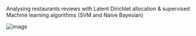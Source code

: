 Analysing restaurants reviews with Latent Dirichlet allocation & supervised Machine learning algorithms (SVM and Naive Bayesian)


![image](https://user-images.githubusercontent.com/36862442/126046243-a0d8a436-32ee-4125-ba9f-4421f762edd5.png)
